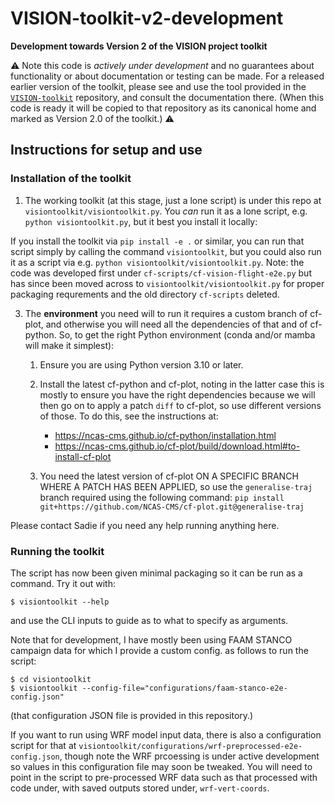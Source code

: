 # VISION-toolkit-v2-development

**Development towards Version 2 of the VISION project toolkit**

:warning: Note this code is *actively under development* and no guarantees about
functionality or about documentation or testing can be made. For a released
earlier version of the toolkit, please see and use the tool provided in the
[`VISION-toolkit`](https://github.com/NCAS-VISION/VISION-toolkit) repository,
and consult the documentation there. (When this code is ready it will be copied to that
repository as its canonical home and marked as Version 2.0 of the toolkit.) :warning:

## Instructions for setup and use

### Installation of the toolkit

1. The working toolkit (at this stage, just a lone script) is under this repo at
  `visiontoolkit/visiontoolkit.py`. You *can* run it as a lone script, e.g.
  `python visiontoolkit.py`, but it best you install it locally:

  If you install the toolkit via `pip install -e .`
  or similar, you can run that script simply by calling the command `visiontoolkit`, but
  you could also run it as a script via e.g. `python visiontoolkit/visiontoolkit.py`.
  Note: the code was developed first under `cf-scripts/cf-vision-flight-e2e.py` but
  has since been moved across to `visiontoolkit/visiontoolkit.py` for proper packaging
  requrements and the old directory `cf-scripts` deleted.

3. The **environment** you need will to run it requires a custom branch of
   cf-plot, and otherwise you will need all the
   dependencies of that and of cf-python. So, to get the right
   Python environment (conda and/or mamba will make it simplest):

   1. Ensure you are using Python version 3.10 or later.
   2. Install the latest cf-python and cf-plot, noting in the latter case this
      is mostly to ensure you have the right dependencies because we will
      then go on to apply a patch `diff` to cf-plot, so use different
      versions of those. To do this, see the instructions at:

      * https://ncas-cms.github.io/cf-python/installation.html
      * https://ncas-cms.github.io/cf-plot/build/download.html#to-install-cf-plot

   3. You need the latest version of cf-plot ON A SPECIFIC BRANCH WHERE A
       PATCH HAS BEEN APPLIED, so use the `generalise-traj` branch required
       using the following command:
       `pip install git+https://github.com/NCAS-CMS/cf-plot.git@generalise-traj`

Please contact Sadie if you need any help running anything here.


### Running the toolkit

The script has now been given minimal packaging so it can be
run as a command. Try it out with:

```console
$ visiontoolkit --help
```

and use the CLI inputs to guide as to what to specify as arguments.

Note that for development, I have mostly been using FAAM STANCO campaign
data for which I provide a custom config. as follows to run the script:

```console
$ cd visiontoolkit
$ visiontoolkit --config-file="configurations/faam-stanco-e2e-config.json"
```

(that configuration JSON file is provided in this repository.)

If you want to run using WRF model input data, there is also a configuration script for that at
`visiontoolkit/configurations/wrf-preprocessed-e2e-config.json`, though note
the WRF prcoessing is under active development so values in this configuration file may soon be
tweaked. You will need to point in the script to pre-processed WRF data such as that processed
with code under, with saved outputs stored under, `wrf-vert-coords`.
